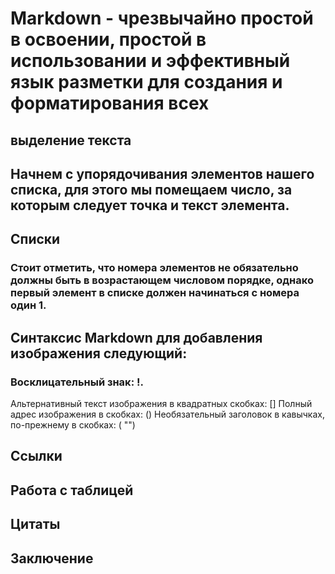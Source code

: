  # Markdown - чрезвычайно простой в освоении, простой в использовании и эффективный язык разметки для создания и форматирования всех 

 ## выделение текста
  
 ## Начнем с упорядочивания элементов нашего списка, для этого мы помещаем число, за которым следует точка и текст элемента.

## Списки
### Стоит отметить, что номера элементов не обязательно должны быть в возрастающем числовом порядке, однако первый элемент в списке должен начинаться с номера один 1.

 ## Синтаксис Markdown для добавления изображения следующий:
### Восклицательный знак: !.
Альтернативный текст изображения в квадратных скобках: []
Полный адрес изображения в скобках: ()
Необязательный заголовок в кавычках, по-прежнему в скобках: ( "")

 ## Ссылки
 
 ## Работа с таблицей

 ## Цитаты 

 ## Заключение

 